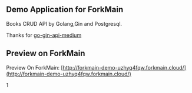 ## Demo Application for ForkMain

Books CRUD API by Golang,Gin and Postgresql.

Thanks for [go-gin-api-medium](https://github.com/hellokvn/go-gin-api-medium)

## Preview on ForkMain

Preview On ForkMain: [http://forkmain-demo-uzhyq4fqw.forkmain.cloud/](http://forkmain-demo-uzhyq4fqw.forkmain.cloud/)

1
